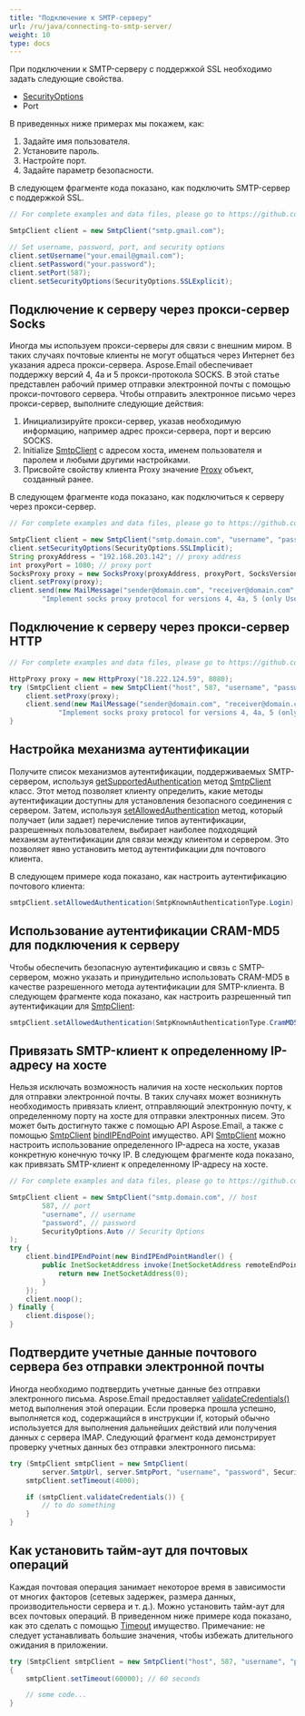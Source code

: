 ```yaml
---
title: "Подключение к SMTP-серверу"
url: /ru/java/connecting-to-smtp-server/
weight: 10
type: docs
---
```



При подключении к SMTP-серверу с поддержкой SSL необходимо задать следующие свойства.

- [SecurityOptions](https://reference.aspose.com/email/java/com.aspose.email/securityoptions/)
- Port

В приведенных ниже примерах мы покажем, как:

1. Задайте имя пользователя.
1. Установите пароль.
1. Настройте порт.
1. Задайте параметр безопасности.

В следующем фрагменте кода показано, как подключить SMTP-сервер с поддержкой SSL.

~~~Java
// For complete examples and data files, please go to https://github.com/aspose-email/Aspose.Email-for-Java

SmtpClient client = new SmtpClient("smtp.gmail.com");

// Set username, password, port, and security options
client.setUsername("your.email@gmail.com");
client.setPassword("your.password");
client.setPort(587);
client.setSecurityOptions(SecurityOptions.SSLExplicit);
~~~

## **Подключение к серверу через прокси-сервер Socks**

Иногда мы используем прокси-серверы для связи с внешним миром. В таких случаях почтовые клиенты не могут общаться через Интернет без указания адреса прокси-сервера. Aspose.Email обеспечивает поддержку версий 4, 4a и 5 прокси-протокола SOCKS. В этой статье представлен рабочий пример отправки электронной почты с помощью прокси-почтового сервера. Чтобы отправить электронное письмо через прокси-сервер, выполните следующие действия:

1. Инициализируйте прокси-сервер, указав необходимую информацию, например адрес прокси-сервера, порт и версию SOCKS.
1. Initialize [SmtpClient](https://reference.aspose.com/email/java/com.aspose.email/smtpclient/) с адресом хоста, именем пользователя и паролем и любыми другими настройками.
1. Присвойте свойству клиента Proxy значение [Proxy](https://reference.aspose.com/email/java/com.aspose.email/emailclient/#getProxy--) объект, созданный ранее.

В следующем фрагменте кода показано, как подключиться к серверу через прокси-сервер.

~~~Java
// For complete examples and data files, please go to https://github.com/aspose-email/Aspose.Email-for-Java

SmtpClient client = new SmtpClient("smtp.domain.com", "username", "password");
client.setSecurityOptions(SecurityOptions.SSLImplicit);
String proxyAddress = "192.168.203.142"; // proxy address
int proxyPort = 1080; // proxy port
SocksProxy proxy = new SocksProxy(proxyAddress, proxyPort, SocksVersion.SocksV5);
client.setProxy(proxy);
client.send(new MailMessage("sender@domain.com", "receiver@domain.com", "Sending Email via proxy",
        "Implement socks proxy protocol for versions 4, 4a, 5 (only Username/Password authentication)"));
~~~

## **Подключение к серверу через прокси-сервер HTTP**

~~~Java
// For complete examples and data files, please go to https://github.com/aspose-email/Aspose.Email-for-Java

HttpProxy proxy = new HttpProxy("18.222.124.59", 8080);
try (SmtpClient client = new SmtpClient("host", 587, "username", "password")) {
    client.setProxy(proxy);
    client.send(new MailMessage("sender@domain.com", "receiver@domain.com", "Sending Email via proxy",
            "Implement socks proxy protocol for versions 4, 4a, 5 (only Username/Password authentication)"));
}
~~~

## **Настройка механизма аутентификации**

Получите список механизмов аутентификации, поддерживаемых SMTP-сервером, используя [getSupportedAuthentication](https://reference.aspose.com/email/java/com.aspose.email/smtpclient/#getSupportedAuthentication--) метод [SmtpClient](https://reference.aspose.com/email/java/com.aspose.email/smtpclient/) класс. Этот метод позволяет клиенту определить, какие методы аутентификации доступны для установления безопасного соединения с сервером. Затем, используя [setAllowedAuthentication](https://reference.aspose.com/email/java/com.aspose.email/smtpclient/#setAllowedAuthentication-long-) метод, который получает (или задает) перечисление типов аутентификации, разрешенных пользователем, выбирает наиболее подходящий механизм аутентификации для связи между клиентом и сервером. Это позволяет явно установить метод аутентификации для почтового клиента.

В следующем примере кода показано, как настроить аутентификацию почтового клиента:

```java
smtpClient.setAllowedAuthentication(SmtpKnownAuthenticationType.Login);
```
## **Использование аутентификации CRAM-MD5 для подключения к серверу**

Чтобы обеспечить безопасную аутентификацию и связь с SMTP-сервером, можно указать и принудительно использовать CRAM-MD5 в качестве разрешенного метода аутентификации для SMTP-клиента. В следующем фрагменте кода показано, как настроить разрешенный тип аутентификации для [SmtpClient](https://reference.aspose.com/email/java/com.aspose.email/smtpclient/):

```java
smtpClient.setAllowedAuthentication(SmtpKnownAuthenticationType.CramMD5);
```

## **Привязать SMTP-клиент к определенному IP-адресу на хосте**

Нельзя исключать возможность наличия на хосте нескольких портов для отправки электронной почты. В таких случаях может возникнуть необходимость привязать клиент, отправляющий электронную почту, к определенному порту на хосте для отправки электронных писем. Это может быть достигнуто также с помощью API Aspose.Email, а также с помощью [SmtpClient](https://reference.aspose.com/email/java/com.aspose.email/smtpclient/) [bindIPEndPoint](https://reference.aspose.com/email/java/com.aspose.email/smtpclient/#bindIPEndPoint-com.aspose.email.BindIPEndPointHandler-) имущество. API [SmtpClient](https://reference.aspose.com/email/java/com.aspose.email/smtpclient/) можно настроить использование определенного IP-адреса на хосте, указав конкретную конечную точку IP. В следующем фрагменте кода показано, как привязать SMTP-клиент к определенному IP-адресу на хосте.


~~~Java
// For complete examples and data files, please go to https://github.com/aspose-email/Aspose.Email-for-Java

SmtpClient client = new SmtpClient("smtp.domain.com", // host
        587, // port
        "username", // username
        "password", // password
        SecurityOptions.Auto // Security Options
);
try {
    client.bindIPEndPoint(new BindIPEndPointHandler() {
        public InetSocketAddress invoke(InetSocketAddress remoteEndPoint) {
            return new InetSocketAddress(0);
        }
    });
    client.noop();
} finally {
    client.dispose();
}
~~~

## **Подтвердите учетные данные почтового сервера без отправки электронной почты**

Иногда необходимо подтвердить учетные данные без отправки электронного письма. Aspose.Email предоставляет [validateCredentials()](https://reference.aspose.com/email/java/com.aspose.email/smtpclient/#validateCredentials--) метод выполнения этой операции. Если проверка прошла успешно, выполняется код, содержащийся в инструкции if, который обычно используется для выполнения дальнейших действий или получения данных с сервера IMAP. Следующий фрагмент кода демонстрирует проверку учетных данных без отправки электронного письма:

```java
try (SmtpClient smtpClient = new SmtpClient(
        server.SmtpUrl, server.SmtpPort, "username", "password", SecurityOptions.Auto)) {
    smtpClient.setTimeout(4000);

    if (smtpClient.validateCredentials()) {
        // to do something
    }
}
```

## **Как установить тайм-аут для почтовых операций**

Каждая почтовая операция занимает некоторое время в зависимости от многих факторов (сетевых задержек, размера данных, производительности сервера и т. д.). Можно установить тайм-аут для всех почтовых операций. В приведенном ниже примере кода показано, как это сделать с помощью [Timeout](https://reference.aspose.com/email/java/com.aspose.email/emailclient/#getTimeout--) имущество. Примечание: не следует устанавливать большие значения, чтобы избежать длительного ожидания в приложении.

~~~Java
try (SmtpClient smtpClient = new SmtpClient("host", 587, "username", "password", SecurityOptions.SSLExplicit))
{
    smtpClient.setTimeout(60000); // 60 seconds

    // some code...
}
~~~